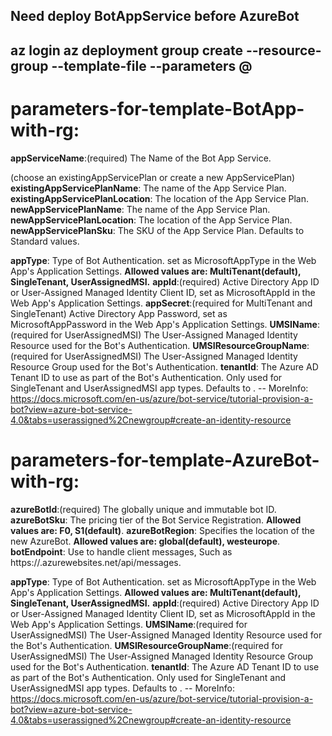 Need deploy BotAppService before AzureBot
---
az login
az deployment group create --resource-group <group-name> --template-file <template-file> --parameters @<parameters-file>
---

# parameters-for-template-BotApp-with-rg:

**appServiceName**:(required)   The Name of the Bot App Service.

(choose an existingAppServicePlan or create a new AppServicePlan)
**existingAppServicePlanName**:     The name of the App Service Plan.
**existingAppServicePlanLocation**: The location of the App Service Plan.
**newAppServicePlanName**:          The name of the App Service Plan.
**newAppServicePlanLocation**:      The location of the App Service Plan.
**newAppServicePlanSku**:           The SKU of the App Service Plan. Defaults to Standard values.

**appType**:    Type of Bot Authentication. set as MicrosoftAppType in the Web App's Application Settings. **Allowed values are: MultiTenant(default), SingleTenant, UserAssignedMSI.**
**appId**:(required)                                        Active Directory App ID or User-Assigned Managed Identity Client ID, set as MicrosoftAppId in the Web App's Application Settings.
**appSecret**:(required for MultiTenant and SingleTenant)   Active Directory App Password, set as MicrosoftAppPassword in the Web App's Application Settings.
**UMSIName**:(required for UserAssignedMSI)                 The User-Assigned Managed Identity Resource used for the Bot's Authentication.
**UMSIResourceGroupName**:(required for UserAssignedMSI)    The User-Assigned Managed Identity Resource Group used for the Bot's Authentication.
**tenantId**:   The Azure AD Tenant ID to use as part of the Bot's Authentication. Only used for SingleTenant and UserAssignedMSI app types. Defaults to <Subscription Tenant ID>.
    -- MoreInfo: https://docs.microsoft.com/en-us/azure/bot-service/tutorial-provision-a-bot?view=azure-bot-service-4.0&tabs=userassigned%2Cnewgroup#create-an-identity-resource



# parameters-for-template-AzureBot-with-rg:

**azureBotId**:(required)           The globally unique and immutable bot ID.
**azureBotSku**:                    The pricing tier of the Bot Service Registration. **Allowed values are: F0, S1(default)**.
**azureBotRegion**:                 Specifies the location of the new AzureBot. **Allowed values are: global(default), westeurope**.
**botEndpoint**:                    Use to handle client messages, Such as https://<botappServiceName>.azurewebsites.net/api/messages.

**appType**:    Type of Bot Authentication. set as MicrosoftAppType in the Web App's Application Settings. **Allowed values are: MultiTenant(default), SingleTenant, UserAssignedMSI.**
**appId**:(required)                                        Active Directory App ID or User-Assigned Managed Identity Client ID, set as MicrosoftAppId in the Web App's Application Settings.
**UMSIName**:(required for UserAssignedMSI)                 The User-Assigned Managed Identity Resource used for the Bot's Authentication.
**UMSIResourceGroupName**:(required for UserAssignedMSI)    The User-Assigned Managed Identity Resource Group used for the Bot's Authentication.
**tenantId**:   The Azure AD Tenant ID to use as part of the Bot's Authentication. Only used for SingleTenant and UserAssignedMSI app types. Defaults to <Subscription Tenant ID>.
    -- MoreInfo: https://docs.microsoft.com/en-us/azure/bot-service/tutorial-provision-a-bot?view=azure-bot-service-4.0&tabs=userassigned%2Cnewgroup#create-an-identity-resource